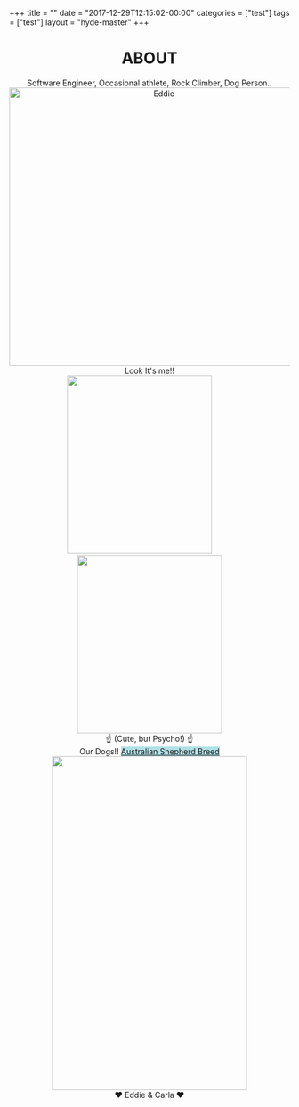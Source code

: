 +++
title = ""
date = "2017-12-29T12:15:02-00:00"
categories = ["test"]
tags = ["test"]
layout = "hyde-master"
+++

<!DOCTYPE HTML>
<style>
    .middle > * {
        text-align: center;
    }
</style>
<html>
	<head>
		<meta http-equiv="Content-Type" content="text/html; charset=UTF-8"/>
        <h1 style="text-align:center">ABOUT</h1>
    </head>
	<body>
    <div class="middle">
        <div class="middle">
            Software Engineer, Occasional athlete, Rock Climber, Dog Person..
            <br>
            <img src="../images/me.jpg" alt="Eddie" width="540" height="500">
            <div> Look It's me!! </div>
                <div class="middle">
                    <div class="middle">
                        <img src="../images/nooi.jpeg" width=260" height="320"> &emsp; &emsp;
                        <img src="../images/boet.jpeg" width=260" height="320">
                        <div>
                            ☝️ (Cute, but Psycho!) ☝️
                            <br>
                            Our Dogs!! <a href="https://dogtime.com/dog-breeds/australian-shepherd#/slide/1" style="background-color:powderblue"> Australian Shepherd Breed </a> 
                        </div>
                        </div>
                    <img src="../images/me_and_carla.jpg" width=350" height="600">
                    <div> ❤️ Eddie & Carla ❤️️</div>
                </div>
            </div>
        </div>
    </div>
	</body>
</html>
